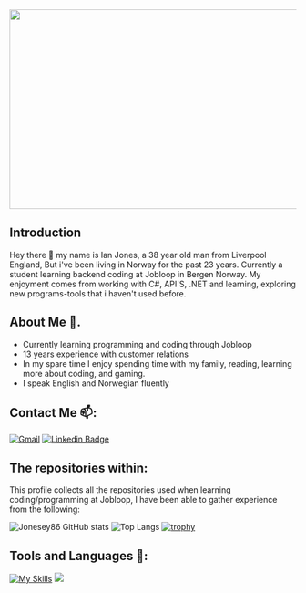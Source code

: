 <img src="https://images.unsplash.com/photo-1529101091764-c3526daf38fe?q=80&w=1933&auto=format&fit=crop&ixlib=rb-4.0.3&ixid=M3wxMjA3fDB8MHxwaG90by1wYWdlfHx8fGVufDB8fHx8fA%3D%3D" width="1400" height="350"/>

## Introduction 
Hey there 👋 my name is Ian Jones, a 38 year old man from Liverpool England, But i've been living in Norway for the past 23 years. Currently a student learning backend coding at Jobloop in Bergen Norway. My enjoyment comes from working with C#, API'S, .NET and learning, exploring new programs-tools that i haven't used before.

## About Me 💬.
- Currently learning programming and coding through Jobloop
- 13 years experience with customer relations
- In my spare time I enjoy spending time with my family, reading, learning more about coding, and gaming.
- I speak English and Norwegian fluently

## Contact Me 📫:
<a href="mailto:irj082024@gmail.com"><img src="https://img.shields.io/badge/Gmail-D14836?style=for-the-badge&logo=gmail&logoColor=white" alt="Gmail"></a>
[![Linkedin Badge](https://img.shields.io/badge/LinkedIn-blue?style=for-the-badge&logo=linkedin&logoColor=white)](https://www.linkedin.com/in/jones-ian-787b9a96)

## The repositories within:
This profile collects all the repositories used when learning coding/programming at Jobloop, I have been able to gather experience from the following:

![Jonesey86 GitHub stats](https://github-readme-stats.vercel.app/api?username=Jonesey86&show_icons=true&theme=transparent)
![Top Langs](https://github-readme-stats.vercel.app/api/top-langs/?username=Jonesey86&layout=compact)
[![trophy](https://github-profile-trophy.vercel.app/?username=Jonesey86)](https://github.com/ryo-ma/github-profile-trophy)


## Tools and Languages 🌱:
[![My Skills](https://skillicons.dev/icons?i=cs,html,dotnet,github,js,vscode,css,unreal,git,windows,figma&theme=dark)](https://skillicons.dev)
![](https://komarev.com/ghpvc/?username=Jonesey86)





<!--
**Jonesey86/Jonesey86** is a ✨ _special_ ✨ repository because its `README.md` (this file) appears on your GitHub profile.

Here are some ideas to get you started:

- 🔭 I’m currently working on ...
- 🌱 I’m currently learning ...
- 👯 I’m looking to collaborate on ...
- 🤔 I’m looking for help with ...
- 💬 Ask me about ...
- 📫 How to reach me: ...
- 😄 Pronouns: ...
- ⚡ Fun fact: ...
-->
